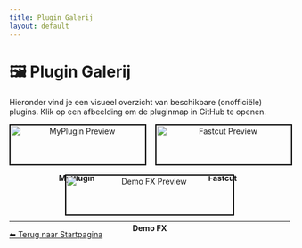 ```yaml
---
title: Plugin Galerij
layout: default
---
```


# 🖼️ Plugin Galerij

Hieronder vind je een visueel overzicht van beschikbare (onofficiële) plugins.
Klik op een afbeelding om de pluginmap in GitHub te openen.

<div style="display: flex; flex-wrap: wrap; gap: 20px;">
  <div style="flex: 1 0 200px; text-align: center;">
    <a href="https://github.com/michligtenberg2/hauswerk-plugins/tree/main/unofficial/myplugin">
      <img src="/hauswerk-plugins/unofficial/myplugin/preview.png" alt="MyPlugin Preview" style="width: 100%; max-width: 300px; border: 2px solid #111;">
    </a>
    <p><strong>MyPlugin</strong></p>
  </div>
  <div style="flex: 1 0 200px; text-align: center;">
    <a href="https://github.com/michligtenberg2/hauswerk-plugins/tree/main/unofficial/fastcut">
      <img src="/hauswerk-plugins/unofficial/fastcut/preview.png" alt="Fastcut Preview" style="width: 100%; max-width: 300px; border: 2px solid #111;">
    </a>
    <p><strong>Fastcut</strong></p>
  </div>
  <div style="flex: 1 0 200px; text-align: center;">
    <a href="https://github.com/michligtenberg2/hauswerk-plugins/tree/main/unofficial/demo_fx">
      <img src="/hauswerk-plugins/unofficial/demo_fx/preview.png" alt="Demo FX Preview" style="width: 100%; max-width: 300px; border: 2px solid #111;">
    </a>
    <p><strong>Demo FX</strong></p>
  </div>
</div>

---

[⬅ Terug naar Startpagina](index.md)
